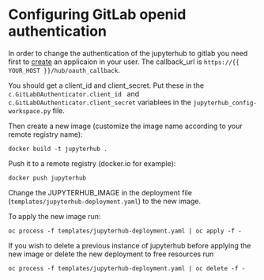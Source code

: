 # Configuring GitLab openid authentication

In order to change the authentication of the jupyterhub to gitlab you need first to [create](https://docs.gitlab.com/ee/integration/oauth_provider.html) an applicaion in your user. The callback_url is ```https://{{ YOUR_HOST }}/hub/oauth_callback```.

You should get a client_id and client_secret. Put these in the ```c.GitLabOAuthenticator.client_id ``` and ```c.GitLabOAuthenticator.client_secret``` variablees in the ```jupyterhub_config-workspace.py``` file.

Then create a new image (customize the image name according to your remote registry name):
```
docker build -t jupyterhub .
```

Push it to a remote registry (docker.io for example):
```
docker push jupyterhub
```

Change the JUPYTERHUB_IMAGE in the deployment file (```templates/jupyterhub-deployment.yaml```) to the new image.

To apply the new image run:
```
oc process -f templates/jupyterhub-deployment.yaml | oc apply -f -
```

If you wish to delete a previous instance of jupyterhub before applying the new image or delete the new deployment to free resources run
```
oc process -f templates/jupyterhub-deployment.yaml | oc delete -f -
```
